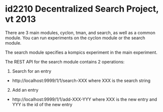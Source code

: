 
id2210 Decentralized Search Project, vt 2013
===
There are 3 main modules, cyclon, tman, and search, as well as a common module.
You can run experiments on the cyclon module or the search module.


The search module specifies a kompics experiment in the main experiment.


The REST API for the search module contains 2 operations:

1. Search for an entry
* http://localhost:9999/1/1/search-XXX     where XXX is the search string

2. Add an entry
* http://localhost:9999/1/1/add-XXX-YYY     where XXX is the new entry and YYY is the id of the new entry

